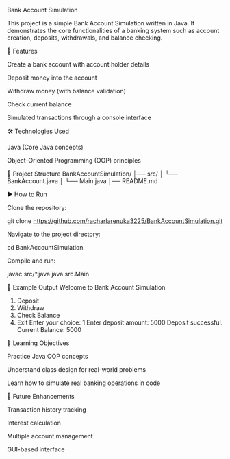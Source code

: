 Bank Account Simulation

This project is a simple Bank Account Simulation written in Java. It demonstrates the core functionalities of a banking system such as account creation, deposits, withdrawals, and balance checking.

🚀 Features

Create a bank account with account holder details

Deposit money into the account

Withdraw money (with balance validation)

Check current balance

Simulated transactions through a console interface

🛠️ Technologies Used

Java (Core Java concepts)

Object-Oriented Programming (OOP) principles

📂 Project Structure
BankAccountSimulation/
│── src/
│   └── BankAccount.java
│   └── Main.java
│── README.md

▶️ How to Run

Clone the repository:

git clone https://github.com/racharlarenuka3225/BankAccountSimulation.git


Navigate to the project directory:

cd BankAccountSimulation


Compile and run:

javac src/*.java
java src.Main

📖 Example Output
Welcome to Bank Account Simulation
1. Deposit
2. Withdraw
3. Check Balance
4. Exit
Enter your choice: 1
Enter deposit amount: 5000
Deposit successful. Current Balance: 5000

🎯 Learning Objectives

Practice Java OOP concepts

Understand class design for real-world problems

Learn how to simulate real banking operations in code

📌 Future Enhancements

Transaction history tracking

Interest calculation

Multiple account management

GUI-based interface
